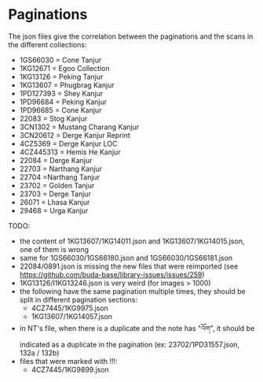 # Paginations

The json files give the correlation between the paginations and the scans in the different collections:

- 1GS66030 = Cone Tanjur
- 1KG12671 = Egoo Collection
- 1KG13126 = Peking Tanjur
- 1KG13607 = Phugbrag Kanjur
- 1PD127393 = Shey Kanjur
- 1PD96684 = Peking Kanjur
- 1PD96685 = Cone Kanjur
- 22083 = Stog Kanjur
- 3CN1302 = Mustang Charang Kanjur
- 3CN20612 = Derge Kanjur Reprint
- 4CZ5369 = Derge Kanjur LOC
- 4CZ445313 = Hemis He Kanjur
- 22084 = Derge Kanjur
- 22703 = Narthang Kanjur
- 22704  =Narthang Tanjur
- 23702 = Golden Tanjur
- 23703 = Derge Tanjur
- 26071 = Lhasa Kanjur
- 29468 = Urga Kanjur

TODO:

- the content of 1KG13607/1KG14011.json and 1KG13607/1KG14015.json, one of them is wrong
- same for 1GS66030/1GS66180.json and 1GS66030/1GS66181.json
- 22084/0891.json is missing the new files that were reimported (see https://github.com/buda-base/library-issues/issues/259)
- 1KG13126/I1KG13246.json is very weird (for images > 1000)
- the following have the same pagination multiple times, they should be split in different pagination sections:
   * 4CZ7445/1KG9975.json
   * 1KG13607/1KG14057.json
- in NT's file, when there is a duplicate and the note has "འོག", it should be indicated as a duplicate in the pagination (ex: 23702/1PD31557.json, 132a / 132b)
- files that were marked with !!!:
   * 4CZ7445/1KG9899.json